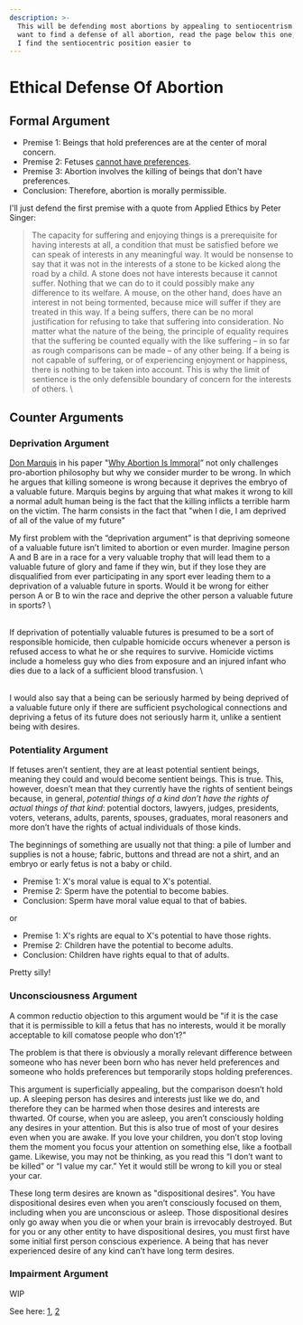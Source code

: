 ```yaml
---
description: >-
  This will be defending most abortions by appealing to sentiocentrism. If you
  want to find a defense of all abortion, read the page below this one, although
  I find the sentiocentric position easier to
---
```


# Ethical Defense Of Abortion

## Formal Argument

* Premise 1: Beings that hold preferences are at the center of moral concern.
* Premise 2: Fetuses [cannot have preferences](https://philarchive.org/archive/SIMDEH).
* Premise 3: Abortion involves the killing of beings that don't have preferences.
* Conclusion: Therefore, abortion is morally permissible.

I'll just defend the first premise with a quote from Applied Ethics by Peter Singer:

> The capacity for suffering and enjoying things is a prerequisite for having interests at all, a condition that must be satisfied before we can speak of interests in any meaningful way. It would be nonsense to say that it was not in the interests of a stone to be kicked along the road by a child. A stone does not have interests because it cannot suffer. Nothing that we can do to it could possibly make any difference to its welfare. A mouse, on the other hand, does have an interest in not being tormented, because mice will suffer if they are treated in this way. If a being suffers, there can be no moral justification for refusing to take that suffering into consideration. No matter what the nature of the being, the principle of equality requires that the suffering be counted equally with the like suffering – in so far as rough comparisons can be made – of any other being. If a being is not capable of suffering, or of experiencing enjoyment or happiness, there is nothing to be taken into account. This is why the limit of sentience is the only defensible boundary of concern for the interests of others.> \
>>

## Counter Arguments

### Deprivation Argument

[Don Marquis](https://philosophy.ku.edu/donald-marquis) in his paper "[Why Abortion Is Immoral](https://courses.edx.org/c4x/GeorgetownX/phlx101-01/asset/marquis.pdf)” not only challenges pro-abortion philosophy but why we consider murder to be wrong. In which he argues that killing someone is wrong because it deprives the embryo of a valuable future. Marquis begins by arguing that what makes it wrong to kill a normal adult human being is the fact that the killing inflicts a terrible harm on the victim. The harm consists in the fact that "when I die, I am deprived of all of the value of my future"

My first problem with the “deprivation argument” is that depriving someone of a valuable future isn’t limited to abortion or even murder. Imagine person A and B are in a race for a very valuable trophy that will lead them to a valuable future of glory and fame if they win, but if they lose they are disqualified from ever participating in any sport ever leading them to a deprivation of a valuable future in sports. Would it be wrong for either person A or B to win the race and deprive the other person a valuable future in sports?\
\
If deprivation of potentially valuable futures is presumed to be a sort of responsible homicide, then culpable homicide occurs whenever a person is refused access to what he or she requires to survive. Homicide victims include a homeless guy who dies from exposure and an injured infant who dies due to a lack of a sufficient blood transfusion.\
\
I would also say that a being can be seriously harmed by being deprived of a valuable future only if there are sufficient psychological connections and depriving a fetus of its future does not seriously harm it, unlike a sentient being with desires.

### &#xD;&#xD;Potentiality Argument

If fetuses aren’t sentient, they are at least potential sentient beings, meaning they could and would become sentient beings. This is true. This, however, doesn’t mean that they currently have the rights of sentient beings because, in general, _potential things of a kind don’t have the rights of actual things of that kind_: potential doctors, lawyers, judges, presidents, voters, veterans, adults, parents, spouses, graduates, moral reasoners and more don’t have the rights of actual individuals of those kinds.

The beginnings of something are usually not that thing: a pile of lumber and supplies is not a house; fabric, buttons and thread are not a shirt, and an embryo or early fetus is not a baby or child.

* Premise 1: X's moral value is equal to X's potential.&#x20;
* Premise 2: Sperm have the potential to become babies.&#x20;
* Conclusion: Sperm have moral value equal to that of babies.

or

* Premise 1: X's rights are equal to X's potential to have those rights.
* Premise 2: Children have the potential to become adults.
* Conclusion: Children have rights equal to that of adults.

Pretty silly!

### Unconsciousness Argument

A common reductio objection to this argument would be "if it is the case that it is permissible to kill a fetus that has no interests, would it be morally acceptable to kill comatose people who don't?"

The problem is that there is obviously a morally relevant difference between someone who has never been born who has never held preferences and someone who holds preferences but temporarily stops holding preferences.

This argument is superficially appealing, but the comparison doesn’t hold up. A sleeping person has desires and interests just like we do, and therefore they can be harmed when those desires and interests are thwarted. Of course, when you are asleep, you aren’t consciously holding any desires in your attention. But this is also true of most of your desires even when you are awake. If you love your children, you don’t stop loving them the moment you focus your attention on something else, like a football game. Likewise, you may not be thinking, as you read this “I don’t want to be killed” or “I value my car.” Yet it would still be wrong to kill you or steal your car.&#x20;

These long term desires are known as "dispositional desires". You have dispositional desires even when you aren’t consciously focused on them, including when you are unconscious or asleep. Those dispositional desires only go away when you die or when your brain is irrevocably destroyed. But for you or any other entity to have dispositional desires, you must first have some initial first person conscious experience. A being that has never experienced desire of any kind can’t have long term desires.&#x20;

### Impairment Argument

WIP

See here: [1](https://www.abortionarguments.com/2020/11/fetal-alcohol-syndrome-abortion.html), [2](https://onlinelibrary.wiley.com/doi/pdfdirect/10.1111/bioe.12867)
